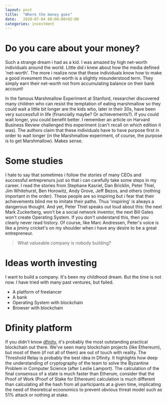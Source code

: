 ```yaml
---
layout: post
title:  "Where the money goes"
date:   2020-07-04 00:00:00+02:00
categories: investment
---
```


# Do you care about your money?
Such a strange dream i had as a kid. I was amazed by high net-worth individuals around the world. Little did i knew about how the media defined 'net-worth'. The more i realize now that these individuals know how to make a good invesment thus net-worth is a slightly misunderstood term. They simply earn their net-worth not from accumulating balance on their bank account!

In the famous Marshmallow Experiment at Stanford, researcher discovered many children who can resist the temptation of eating  marshmallow so they could wait a little bit longer are the kids who, later in their 30s, have been very successfull in life (financially maybe? Or achievements?). 
If you could wait longer, you could benefit better. I remember an article on Harvard Business Review challenged this experiment (can't recall on which edition it was). The authors claim that these individuals have to have purpose first in order to wait longer (in the Marshmallow experiment, of course, the purpose is to get Marshmallow).
Makes sense. 

# Some studies
I hate to say that sometimes i follow the stories of many CEOs and successful entreprenurs just so that i can carefully take some steps in my career. I read the stories from Stephane Kasriel, Dan Bricklin, Peter Thiel, Jim Whitehurst, Ben Horowitz, Andy Grove, Jeff Bezos, and others (nothing important in the order). 
These people are so inspiring but i fear that their achievements blind me to imitate their paths. Thus 'inspiring' is always a dangerous thought. And yet, Peter Thiel speaks out loud about this: the next Mark Zuckerberg, won't be a social network inventor, the next Bill Gates won't create Operating System. If you don't understand this, then you clearly never read history. 
Of course, like Marc Andressen, Peter's voice is like a jiminy cricket's on my shoulder when i have any desire to be a great entrepreneur. 
> What valueable company is nobody building?

# Ideas worth investing
I want to build a company. It's been my childhood dream. But the time is not now. I have tried with many past ventures, but failed. 
 - A platform of freelancer
 - A bank
 - Operating System with blockchain
 - Browser with blockchain

# Dfinity platform
If you didn't know [dfinity](https://dfinity.org/), it's probably the most outstanding practical blockchain out there. We've seen many blockchain projects (like Ethereum), but most of them (if not all of them) are out of touch with reality. 
The Threshold Relay is probably the best idea in Dfinity. It highlights how deep the understanding of cryptography of the team to solve the Byzantine Problem in Computer Science (after Leslie Lamport). The calculation of the final consensus of a state is much faster than Etherum, consider that the Proof of Work (Proof of Stake for Ethereum) calculation is much different than calculating all the hash from all participants at a given time, implicating the need of theoretical ecoonomics to prevent obvious threat model such as 51% attack or nothing at stake. 